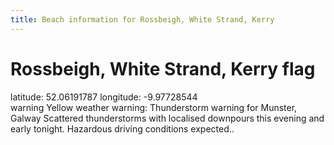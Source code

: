 ```yaml
---
title: Beach information for Rossbeigh, White Strand, Kerry
---
```

# Rossbeigh, White Strand, Kerry <span class="material-icons blue-flag">flag</span>

<div class="location-info">latitude: 52.06191787 longitude: -9.97728544</div>
<div id="met-eireann-warnings"><span class="material-icons yellow-warning">warning</span>&nbsp;Yellow weather warning: Thunderstorm warning for Munster, Galway Scattered thunderstorms with localised downpours this evening and early tonight. Hazardous driving conditions expected..&nbsp;</div>
<div></div>